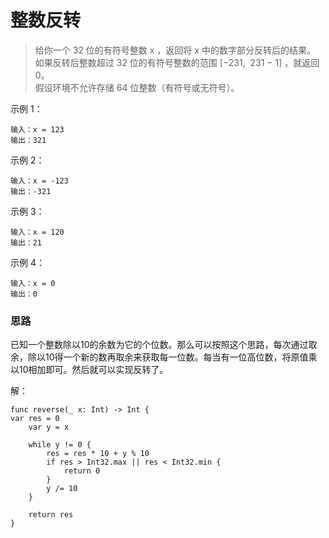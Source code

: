 # 整数反转

> 给你一个 32 位的有符号整数 x ，返回将 x 中的数字部分反转后的结果。<br>
如果反转后整数超过 32 位的有符号整数的范围 [−231,  231 − 1] ，就返回 0。<br>
假设环境不允许存储 64 位整数（有符号或无符号）。<br>

示例 1：
 ```
 输入：x = 123
 输出：321
```


示例 2：
 ```
 输入：x = -123
 输出：-321
```

示例 3：
 ```
 输入：x = 120
 输出：21
```


示例 4：
 ```
 输入：x = 0
 输出：0
```

### 思路
已知一个整数除以10的余数为它的个位数。那么可以按照这个思路，每次通过取余，除以10得一个新的数再取余来获取每一位数。每当有一位高位数，将原值乘以10相加即可。然后就可以实现反转了。


解：
```
func reverse(_ x: Int) -> Int {
var res = 0
    var y = x
    
    while y != 0 {
        res = res * 10 + y % 10
        if res > Int32.max || res < Int32.min {
            return 0
        }
        y /= 10
    }

    return res
}
```


